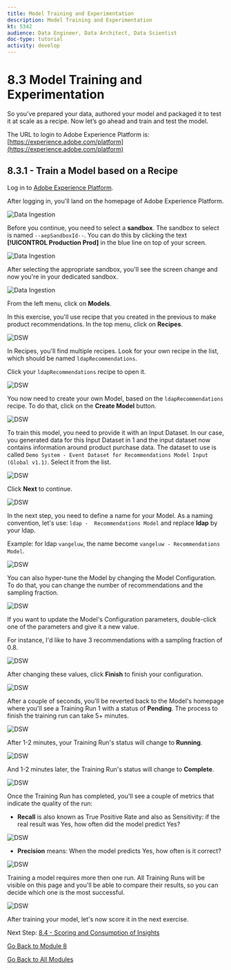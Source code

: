 ```yaml
---
title: Model Training and Experimentation
description: Model Training and Experimentation
kt: 5342
audience: Data Engineer, Data Architect, Data Scientist
doc-type: tutorial
activity: develop
---
```

# 8.3 Model Training and Experimentation

So you’ve prepared your data, authored your model and packaged it to test it at scale as a recipe. Now let’s go ahead and train and test the model.

The URL to login to Adobe Experience Platform is: [https://experience.adobe.com/platform](https://experience.adobe.com/platform)

## 8.3.1 - Train a Model based on a Recipe

Log in to [Adobe Experience Platform](https://experience.adobe.com/platform).

After logging in, you'll land on the homepage of Adobe Experience Platform.

![Data Ingestion](./images/home.png)

Before you continue, you need to select a **sandbox**. The sandbox to select is named ``--aepSandboxId--``. You can do this by clicking the text **[!UICONTROL Production Prod]** in the blue line on top of your screen.

![Data Ingestion](./images/sb1.png)

After selecting the appropriate sandbox, you'll see the screen change and now you're in your dedicated sandbox.

![Data Ingestion](./images/sb2.png)

From the left menu, click on **Models**.

In this exercise, you'll use recipe that you created in the previous to make product recommendations.
In the top menu, click on **Recipes**.

![DSW](./images/menurec.png)

In Recipes, you'll find multiple recipes. Look for your own recipe in the list, which should be named `ldapRecommendations`.

Click your `ldapRecommendations` recipe to open it.

![DSW](./images/prrecipe1.png)

You now need to create your own Model, based on the `ldapRecommendations` recipe.
To do that, click on the **Create Model** button.

![DSW](./images/createmodel1.png)

To train this model, you need to provide it with an Input Dataset. In our case, you generated data for this Input Dataset in 1 and the input dataset now contains information around product purchase data.
The dataset to use is called `Demo System - Event Dataset for Recommendations Model Input (Global v1.1)`. Select it from the list.

![DSW](./images/input.png)

Click **Next** to continue.

![DSW](./images/next.png)

In the next step, you need to define a name for your Model. As a naming convention, let's use: `ldap -  Recommendations Model` and replace **ldap** by your ldap.

Example: for ldap `vangeluw`, the name become `vangeluw - Recommendations Model`.

![DSW](./images/modelname.png)

You can also hyper-tune the Model by changing the Model Configuration. To do that, you can change the number of recommendations and the sampling fraction.

![DSW](./images/modelcfg.png)

If you want to update the Model's Configuration parameters, double-click one of the parameters and give it a new value.

For instance, I'd like to have 3 recommendations with a sampling fraction of 0.8.

![DSW](./images/params.png)

After changing these values, click **Finish** to finish your configuration.

![DSW](./images/finish.png)

After a couple of seconds, you'll be reverted back to the Model's homepage where you'll see a Training Run 1 with a status of **Pending**. The process to finish the training run can take 5+ minutes.

![DSW](./images/trainingrunp.png)

After 1-2 minutes, your Training Run's status will change to **Running**.

![DSW](./images/trainingrunrunning.png)

And 1-2 minutes later, the Training Run's status will change to **Complete**.

![DSW](./images/trainingrunsuccess.png)

Once the Training Run has completed, you'll see a couple of metrics that indicate the quality of the run:

* **Recall** is also known as True Positive Rate and also as Sensitivity: if the real result was Yes, how often did the model predict Yes?

![DSW](./images/recall.png)

* **Precision** means: When the model predicts Yes, how often is it correct?

![DSW](./images/precision.png)

Training a model requires more then one run. All Training Runs will be visible on this page and you'll be able to compare their results, so you can decide which one is the most successful.

![DSW](./images/multipleruns.png)

After training your model, let's now score it in the next exercise.

Next Step: [8.4 - Scoring and Consumption of Insights](./ex4.md)

[Go Back to Module 8](./data-science-workspace-popularity-based-recommendations.md)

[Go Back to All Modules](../../overview.md)
